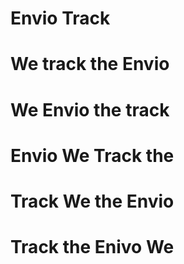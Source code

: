 # Envio Track

# We track the Envio

# We Envio the track

# Envio We Track the

# Track We the Envio

# Track the Enivo We
